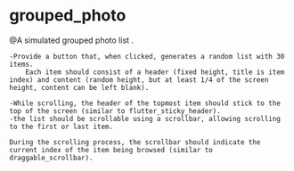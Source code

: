 # grouped_photo

@A simulated grouped photo list .

    -Provide a button that, when clicked, generates a random list with 30 items.
        Each item should consist of a header (fixed height, title is item index) and content (random height, but at least 1/4 of the screen height, content can be left blank).

    -While scrolling, the header of the topmost item should stick to the top of the screen (similar to flutter_sticky_header).
    -the list should be scrollable using a scrollbar, allowing scrolling to the first or last item.

    During the scrolling process, the scrollbar should indicate the current index of the item being browsed (similar to draggable_scrollbar).

